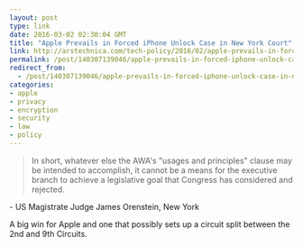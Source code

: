 ```yaml
---
layout: post
type: link
date: 2016-03-02 02:30:04 GMT
title: "Apple Prevails in Forced iPhone Unlock Case in New York Court"
link: http://arstechnica.com/tech-policy/2016/02/apple-prevails-in-forced-iphone-unlock-case-in-new-york-court/
permalink: /post/140307139046/apple-prevails-in-forced-iphone-unlock-case-in-new
redirect_from: 
  - /post/140307139046/apple-prevails-in-forced-iphone-unlock-case-in-new
categories:
- apple
- privacy
- encryption
- security
- law
- policy
---
```


<p><blockquote>In short, whatever else the AWA's "usages and principles" clause may be intended to accomplish, it cannot be a means for the executive branch to achieve a legislative goal that Congress has considered and rejected.</blockquote>
<p>- US Magistrate Judge James Orenstein, New York</p>
<p>A big win for Apple and one that possibly sets up a circuit split between the 2nd and 9th Circuits.</p></p>